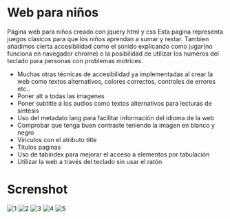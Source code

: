 # Web para niños
Página web para niños creado con jquery html y css
Esta pagina representa juegos clasicos para que los niños aprendan a sumar y restar. Tambien añadimos cierta accesibilidad como el sonido explicando como jugar(no funciona en navegador chrome) o la posibilidad de utilizar  los numeros del teclado para personas con problemas motrices.


-	Muchas otras técnicas de accesibilidad ya implementadas al crear la web como textos alternativos, colores correctos, controles de errores etc..
-	Poner alt a todas las imagenes
-	Poner subtitle a los audios como textos alternativos para lecturas de sintesis
-	Uso del metadato lang para facilitar información del idioma de la web
-	Comprobar que tenga buen contraste teniendo la imagen en blanco y negro
-	Vinculos con el atributo title
-	Titulos paginas
-	Uso de tabindex para mejorar el acceso a elementos por tabulación
-	Utilizar la web a través del teclado sin usar el ratón

Screnshot
=====

![1](https://user-images.githubusercontent.com/44770300/62070463-d0a78e80-b23a-11e9-919a-7e3d25ca6926.png)
![2](https://user-images.githubusercontent.com/44770300/62070464-d1402500-b23a-11e9-9f79-2972e1a6634d.png)
![3](https://user-images.githubusercontent.com/44770300/62070465-d1402500-b23a-11e9-9147-7edb6530a5ed.png)
![4](https://user-images.githubusercontent.com/44770300/62070466-d1402500-b23a-11e9-8a4f-38420827c768.png)
![5](https://user-images.githubusercontent.com/44770300/62070462-d0a78e80-b23a-11e9-9e5d-757812d46b89.png)

